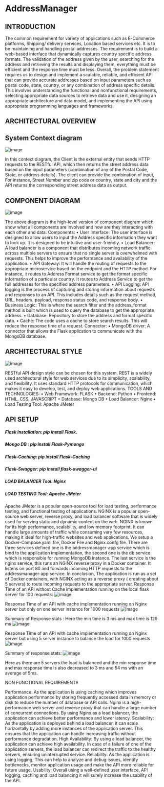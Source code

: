 # AddressManager

## INTRODUCTION
The common requirement for variety of applications such as E-Commerce platforms, Shipping/ delivery services, Location based services etc. It is to be maintaining and handling postal addresses. The requirement is to build a web-based interface that dynamically captures country specific address formats. The validation of the address given by the user, searching for the address and retrieving the results and displaying them, everything must be efficient and the response time must be less. 
Overall, the problem statement requires us to design and implement a scalable, reliable, and efficient API that can provide accurate addresses based on input parameters such as postal code, state, country, or any combination of address specific details. This involves understanding the functional and nonfunctional requirements, selecting appropriate data sources to retrieve data and use it, designing an appropriate architecture and data model, and implementing the API using appropriate programming languages and frameworks.
## ARCHITECTURAL OVERVIEW
## System Context diagram
![image](https://user-images.githubusercontent.com/22576343/225454827-21848b6a-1adc-4013-902f-90cef5754b48.png)


In this context diagram, the Client is the external entity that sends HTTP requests to the RESTful API, which then returns the street address data based on the input parameters (combination of any of the Postal Code, State, or address details). The client can provide the combination of input, For instance, Street Number and zip code or country, state and city and the API returns the corresponding street address data as output. 
 
## COMPONENT DIAGRAM
![image](https://user-images.githubusercontent.com/22576343/225454932-3aad0060-7902-4c47-a235-70825c3cab51.png)

 The above diagram is the high-level version of component diagram which show what all components are involved and how are they interacting with each other and data. 
Components:
•	User Interface: The user interface is designed to allow users to input the Address specific information they want to look up. It is designed to be intuitive and user-friendly. 
•	Load Balancer: A load balancer is a component that distributes incoming network traffic across multiple servers to ensure that no single server is overwhelmed with requests. This helps to improve the performance and availability of the application.
•	API Gateway: It will handle the routing of requests to the appropriate microservice based on the endpoint and the HTTP method. For instance, it routes to Address Format service to get the format specific information of a particular country. It routes to Address Service to get the full addresses for the specified address parameters.
•	API Logging: API logging is the process of capturing and storing information about requests and responses to an API. This includes details such as the request method, URL, headers, payload, response status code, and response body.
•	Business Logic: This is where the search filter and the address_format method is built which is used to query the database to get the appropriate address.
•	Database: Repository to store the address and format specific data. 
•	Cache: The code uses a cache to store search results. This will reduce the response time of a request.
Connector:
•	MongoDB driver: A connector that allows the Flask application to communicate with the MongoDB database.
## ARCHITECTURAL STYLE
![image](https://user-images.githubusercontent.com/22576343/225454959-0c03d27b-e8ee-4e0f-aa09-7d0f4de4b446.png)

RESTful API design style can be chosen for this system. REST is a widely used architectural style for web services due to its simplicity, scalability, and flexibility.
It uses standard HTTP protocols for communication, which makes it easy to develop, test, and deploy web applications.
 TOOLS AND TECHNOLOGIES:
•	Web Framework: FLASK
•	Backend: Python
•	Frontend: HTML, CSS, JAVASCRIPT
•	Database: Mongo DB
•	Load Balancer: Nginx
•	Load Testing Tool: Apache JMeter
## API SETUP

##### Flask Installation: pip install Flask.
##### Mongo DB : pip install Flask-Pymongo
##### Flask-Caching: pip install Flask-Caching
##### Flask-Swagger: pip install flask-swagger-ui

##### LOAD BALANCER Tool: Nginx
##### LOAD TESTING Tool: Apache JMeter

Apache JMeter is a popular open-source tool for load testing, performance testing, and functional testing of applications.
NGINX is a popular open-source web server, reverse proxy, and load balancer software that is widely used for serving static and dynamic content on the web. NGINX is known for its high performance, scalability, and low memory footprint. It can handle large amounts of traffic while consuming very few resources, making it ideal for high-traffic websites and web applications.
We setup a Docker-Compose.yaml file, Docker File and Nginx.confg file. There are three services defined one is the addressmanager-app service which is bind to the application implementation, the second one is the db service which is responsible for running MongoDB instance. The last service is the nginx service, this runs an NGINX reverse proxy in a Docker container. It listens on port 80 and forwards incoming HTTP requests to the addressmanager-app service.
In conclusion, The application is run as a set of Docker containers, with NGINX acting as a reverse proxy ( creating about 5 servers) to route incoming requests to the appropriate server.
Response Time of an API without Cache implementation running on the local flask server for 100 requests:
![image](https://user-images.githubusercontent.com/22576343/225455228-7cece36f-437d-41c3-b3bb-0822aa0a1f41.png)

 

Response Time of an API with cache implementation running on Nginx server but only on one server instance for 1000 requests
![image](https://user-images.githubusercontent.com/22576343/225455286-2dfd816b-4ecf-488f-a605-5dfcbde8741d.png)

 
Summary of Response stats :
Here the min time is 3 ms and max time is 129 ms
 ![image](https://user-images.githubusercontent.com/22576343/225455324-2b118c90-8381-4c46-8648-d027f289cb19.png)


Response Time of an API with cache implementation running on Nginx server but using 5 server instance to balance the load for 1000 requests
![image](https://user-images.githubusercontent.com/22576343/225455518-6aaa1aa0-dd5e-4499-a601-a6bafa879f5b.png)


Summary of response stats:
![image](https://user-images.githubusercontent.com/22576343/225455374-83db512f-b4a8-41ec-92f1-e720e05d8adc.png)

Here as there are 5 servers the load is balanced and the min response time and max response time is also decreased to 3 ms and 54 ms with an average of 5ms.
 
NON FUNCTIONAL REQUIREMENTS

Performance: As the application is using caching which improves application performance by storing frequently accessed data in memory or disk to reduce the number of database or API calls.  Nginx is a high-performance web server and reverse proxy that can handle a large number of concurrent connections. By using Nginx as a load balancer, the application can achieve better performance and lower latency.
Scalability: As the application is deployed behind a load balancer, it can scale horizontally by adding more instances of the application server. This ensures that the application can handle increasing traffic without performance degradation.
High Availability: By using a load balancer, the application can achieve high availability. In case of a failure of one of the application servers, the load balancer can redirect the traffic to the healthy servers, ensuring uninterrupted service.
Reliability: As the application is using logging, This can help to analyze and debug issues, identify bottlenecks, monitor application usage and make the API more reliable for future usage.
Usability: Overall using a well-defined user interface, API logging, caching and load balancing it will surely increase the usability of the API.

